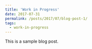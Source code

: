 ```yaml
---
title: 'Work in Progress'
date: 2017-07-31
permalink: /posts/2017/07/blog-post-1/
tags:
  - work-in-progress
---
```


This is a sample blog post.
